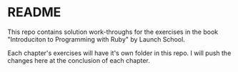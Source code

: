 # README #
This repo contains solution work-throughs for the exercises in the book "Introduciton to Programming with Ruby" by Launch School.

Each chapter's exercises will have it's own folder in this repo. I will push the changes here at the conclusion of each chapter.
